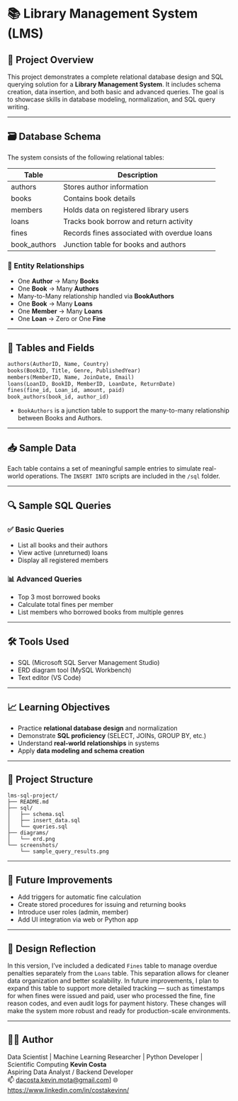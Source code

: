 # 📚 Library Management System (LMS)

## 🧾 Project Overview

This project demonstrates a complete relational database design and SQL querying solution for a **Library Management System**. It includes schema creation, data insertion, and both basic and advanced queries. The goal is to showcase skills in database modeling, normalization, and SQL query writing.

---

## 🗃️ Database Schema

The system consists of the following relational tables:

| Table        | Description                            |
|--------------|----------------------------------------|
| authors      | Stores author information              |
| books        | Contains book details                  |
| members      | Holds data on registered library users |
| loans        | Tracks book borrow and return activity |
| fines        | Records fines associated with overdue loans |
| book_authors  | Junction table for books and authors   |

### 📌 Entity Relationships

- One **Author** → Many **Books**
- One **Book** → Many **Authors**
- Many-to-Many relationship handled via **BookAuthors**
- One **Book** → Many **Loans**
- One **Member** → Many **Loans**
- One **Loan** → Zero or One **Fine**

---

## 🧱 Tables and Fields

```sql
authors(AuthorID, Name, Country)
books(BookID, Title, Genre, PublishedYear)
members(MemberID, Name, JoinDate, Email)
loans(LoanID, BookID, MemberID, LoanDate, ReturnDate)
fines(fine_id, Loan_id, amount, paid)
book_authors(book_id, author_id)
```

- `BookAuthors` is a junction table to support the many-to-many relationship between Books and Authors.

---

## 📥 Sample Data

Each table contains a set of meaningful sample entries to simulate real-world operations. The `INSERT INTO` scripts are included in the `/sql` folder.

---

## 🔍 Sample SQL Queries

### ✅ Basic Queries

- List all books and their authors
- View active (unreturned) loans
- Display all registered members

### 📊 Advanced Queries

- Top 3 most borrowed books
- Calculate total fines per member
- List members who borrowed books from multiple genres

---

## 🛠️ Tools Used

- SQL (Microsoft SQL Server Management Studio)
- ERD diagram tool (MySQL Workbench)
- Text editor (VS Code)

---

## 📈 Learning Objectives

- Practice **relational database design** and normalization
- Demonstrate **SQL proficiency** (SELECT, JOINs, GROUP BY, etc.)
- Understand **real-world relationships** in systems
- Apply **data modeling and schema creation**

---

## 📁 Project Structure

```
lms-sql-project/
├── README.md
├── sql/
│   ├── schema.sql
│   ├── insert_data.sql
│   └── queries.sql
├── diagrams/
│   └── erd.png
└── screenshots/
    └── sample_query_results.png
```

---

## 🧠 Future Improvements

- Add triggers for automatic fine calculation
- Create stored procedures for issuing and returning books
- Introduce user roles (admin, member)
- Add UI integration via web or Python app

---

## 🧠 Design Reflection

In this version, I’ve included a dedicated `Fines` table to manage overdue penalties separately from the `Loans` table. This separation allows for cleaner data organization and better scalability. In future improvements, I plan to expand this table to support more detailed tracking — such as timestamps for when fines were issued and paid, user who processed the fine, fine reason codes, and even audit logs for payment history. These changes will make the system more robust and ready for production-scale environments.

---

## 👨‍💻 Author
Data Scientist | Machine Learning Researcher | Python Developer | Scientific Computing
**Kevin Costa**  
Aspiring Data Analyst / Backend Developer  
📫 dacosta.kevin.mota@gmail.com] 
🌐 https://www.linkedin.com/in/costakevinn/

